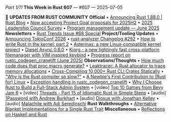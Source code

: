 *Part 1/11*
**This Week in Rust 607** — \#607 — 2025\-07\-05

📰 **UPDATES FROM RUST COMMUNITY**
**Official**
• [Announcing Rust 1\.88\.0 \| Rust Blog](https://blog.rust-lang.org/2025/06/26/Rust-1.88.0/)
• [Now accepting Project Goal proposals for 2025H2](https://blog.rust-lang.org/inside-rust/2025/06/23/project-goals-2025h2-call-for-submissions/)
• [2025 Leadership Council Survey](https://blog.rust-lang.org/inside-rust/2025/06/30/2025-leadership-council-survey/)
• [Program management update — June 2025](https://blog.rust-lang.org/inside-rust/2025/06/30/program-management-update-2025-06/)
**Newsletters**
• [Rust Trends Issue \#68 Special](https://rust-trends.com/newsletter/join-the-rust-programming-contest-win-a-keychron-q1-airpods-pro-2-or-oura-ring-4/)
**Project/Tooling Updates**
• [Announcing TokioConf 2026](https://tokio.rs/blog/2025-06-19-announcing-tokio-conf)
• [rust\-analyzer Changelog \#292](https://rust-analyzer.github.io/thisweek/2025/06/30/changelog-292.html)
• [How to write Rust in the kernel: part 2](https://lwn.net/SubscriberLink/1025232/4a7776eb2f0379cf/)
• [Asterinas: a new Linux\-compatible kernel project](https://lwn.net/SubscriberLink/1022920/14dfdc76df0f1b96/)
• [Diesel Async 0\.6\.0](https://blog.weiznich.de/blog/diesel-async-0-6/)
• [Kiorg \- a new lightingly fast cross\-platform filemanager with VIM inspired keybind](https://github.com/houqp/kiorg/releases/tag/v0.1.1)
• [Progress report on rustc\_codegen\_cranelift \(June 2025\)](https://bjorn3.github.io/2025/06/30/progress-report-june-2025.html)
**Observations/Thoughts**
• [How much code does that proc macro generate?](https://nnethercote.github.io/2025/06/26/how-much-code-does-that-proc-macro-generate.html)
• [Leaktracer: A Rust allocator to trace memory allocations](https://blog.veeso.dev/blog/en/leaktracer-a-rust-allocator-to-trace-memory-allocations/)
• [Cross\-Compiling 10,000\+ Rust CLI Crates Statically](https://blog.pkgforge.dev/cross-compiling-10000-rust-cli-crates-statically)
• ["Why is the Rust compiler so slow?"](https://sharnoff.io/blog/why-rust-compiler-slow)
• [A Newbie's First Contribution to \(Rust for\) Linux](https://blog.buenzli.dev/rust-for-linux-first-contrib/)
• [Exception handling in rustc\_codegen\_cranelift](https://tweedegolf.nl/en/blog/157/exception-handling-in-rustc-codegen-cranelift)
• [Why I Choose Rust to Build a Full\-Stack Admin System](https://idaibin-blog.vercel.app/blog/why-rust-admin)
• \[video\] [Top 10 Games from Bevy Jam 6](https://www.youtube.com/watch?v=wvVbsQCgbGk)
• \[video\] [Threads \- Part 15 of Idiomatic Rust in Simple Steps](https://www.youtube.com/watch?v=04PZPs7fbuo)
• \[audio\] [1Password with Andrew Burkhart](https://corrode.dev/podcast/s04e06-1password/)
• \[audio\] [Dioxus with Jonathan Kelley](https://rustacean-station.org/episode/jonathan-kelley/)
• \[audio\] [Malachite with Adi Seredinschi](https://rustacean-station.org/episode/adi-seredinschi/)
**Rust Walkthroughs**
• [Alternative Blanket Implementations for a Single Rust Trait](https://www.greyblake.com/blog/alternative-blanket-implementations-for-single-rust-trait/)
**Miscellaneous**
• [Reflections on Haskell and Rust](https://academy.fpblock.com/blog/rust-haskell-reflections/)
